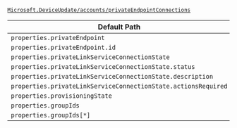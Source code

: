 [`Microsoft.DeviceUpdate/accounts/privateEndpointConnections`](https://docs.microsoft.com/en-us/azure/templates/microsoft.deviceupdate/accounts/privateendpointconnections)

| Default Path | Alias |
|---|---|
| `properties.privateEndpoint` | `Microsoft.DeviceUpdate/accounts/privateEndpointConnections/privateEndpoint` |
| `properties.privateEndpoint.id` | `Microsoft.DeviceUpdate/accounts/privateEndpointConnections/privateEndpoint.id` |
| `properties.privateLinkServiceConnectionState` | `Microsoft.DeviceUpdate/accounts/privateEndpointConnections/privateLinkServiceConnectionState` |
| `properties.privateLinkServiceConnectionState.status` | `Microsoft.DeviceUpdate/accounts/privateEndpointConnections/privateLinkServiceConnectionState.status` |
| `properties.privateLinkServiceConnectionState.description` | `Microsoft.DeviceUpdate/accounts/privateEndpointConnections/privateLinkServiceConnectionState.description` |
| `properties.privateLinkServiceConnectionState.actionsRequired` | `Microsoft.DeviceUpdate/accounts/privateEndpointConnections/privateLinkServiceConnectionState.actionsRequired` |
| `properties.provisioningState` | `Microsoft.DeviceUpdate/accounts/privateEndpointConnections/provisioningState` |
| `properties.groupIds` | `Microsoft.DeviceUpdate/accounts/privateEndpointConnections/groupIds` |
| `properties.groupIds[*]` | `Microsoft.DeviceUpdate/accounts/privateEndpointConnections/groupIds[*]` |

